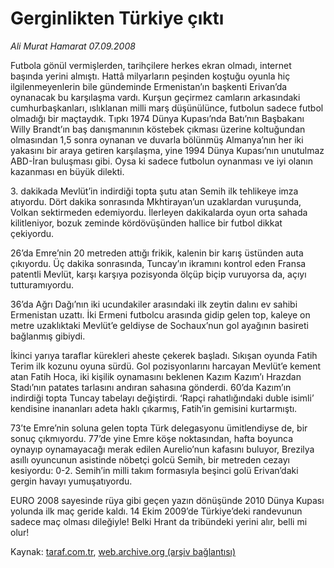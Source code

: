 # Gerginlikten Türkiye çıktı

*Ali Murat Hamarat 07.09.2008*

<div class="yazi"><p>Futbola gönül vermişlerden, tarihçilere herkes ekran olmadı, internet başında yerini almıştı. Hattâ milyarların peşinden koştuğu oyunla hiç ilgilenmeyenlerin bile gündeminde Ermenistan’ın başkenti Erivan’da oynanacak bu karşılaşma vardı. Kurşun geçirmez camların arkasındaki cumhurbaşkanları, ıslıklanan milli marş düşünülünce, futbolun sadece futbol olmadığı bir maçtaydık. Tıpkı 1974 Dünya Kupası’nda Batı’nın Başbakanı Willy Brandt’ın baş danışmanının köstebek çıkması üzerine koltuğundan olmasından 1,5 sonra oynanan ve duvarla bölünmüş Almanya’nın her iki yakasını bir araya getiren karşılaşma, yine 1994 Dünya Kupası’nın unutulmaz ABD-İran buluşması gibi. Oysa ki sadece futbolun oynanması ve iyi olanın kazanması en büyük dilekti. </p>
<p>3. dakikada Mevlüt’in indirdiği topta şutu atan Semih ilk tehlikeye imza atıyordu. Dört dakika sonrasında Mkhtirayan’un uzaklardan vuruşunda, Volkan sektirmeden edemiyordu. İlerleyen dakikalarda oyun orta sahada kilitleniyor, bozuk zeminde kördövüşünden hallice bir futbol dikkat çekiyordu.</p>
<p>26’da Emre’nin 20 metreden attığı frikik, kalenin bir karış üstünden auta çıkıyordu. Üç dakika sonrasında, Tuncay’ın ikramını kontrol eden Fransa patentli Mevlüt, karşı karşıya pozisyonda ölçüp biçip vuruyorsa da, açıyı tutturamıyordu.</p>
<p>36’da Ağrı Dağı’nın iki ucundakiler arasındaki ilk zeytin dalını ev sahibi Ermenistan uzattı. İki Ermeni futbolcu arasında gidip gelen top, kaleye on metre uzaklıktaki Mevlüt’e geldiyse de Sochaux’nun gol ayağının basireti bağlanmış gibiydi. </p>
<p>İkinci yarıya taraflar kürekleri aheste çekerek başladı. Sıkışan oyunda Fatih Terim ilk kozunu oyuna sürdü. Gol pozisyonlarını harcayan Mevlüt’e kement atan Fatih Hoca, iki kişilik oynamasını beklenen Kazım Kazım’ı Hrazdan Stadı’nın patates tarlasını andıran sahasına gönderdi. 60’da Kazım’ın indirdiği topta Tuncay tabelayı değiştirdi. ‘Rapçi rahatlığındaki duble isimli’ kendisine inananları adeta haklı çıkarmış, Fatih’in gemisini kurtarmıştı.</p>
<p>73’te Emre’nin soluna gelen topta Türk delegasyonu ümitlendiyse de, bir sonuç çıkmıyordu. 77’de yine Emre köşe noktasından, hafta boyunca oynayıp oynamayacağı merak edilen Aurelio’nun kafasını buluyor, Brezilya asıllı oyuncunun asistinde nöbetçi golcü Semih, bir metreden cezayı kesiyordu: 0-2. Semih’in milli takım formasıyla beşinci golü Erivan’daki gergin havayı yumuşatıyordu. </p>
<p>EURO 2008 sayesinde rüya gibi geçen yazın dönüşünde 2010 Dünya Kupası yolunda ilk maç geride kaldı. 14 Ekim 2009’de Türkiye’deki randevunun sadece maç olması dileğiyle! Belki Hrant da tribündeki yerini alır, belli mi olur!</p></div>

Kaynak: [taraf.com.tr](m), [web.archive.org (arşiv bağlantısı)](http://web.archive.org/web/20101201072602/http://taraf.com.tr/ali-murat-hamarat/makale-gerginlikten-turkiye-cikti.htm)

